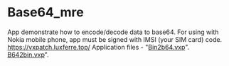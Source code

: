 # Base64_mre
App demonstrate how to encode/decode data to base64.
For using with Nokia mobile phone, app must be signed with IMSI (your SIM card) code.
https://vxpatch.luxferre.top/
Application files - "[Bin2b64.vxp](https://github.com/RDZDX/base64_mre/blob/main/Bin2b64.vxp?raw=true)".
[B642bin.vxp](https://github.com/RDZDX/base64_mre/blob/main/B642bin.vxp?raw=true)".

